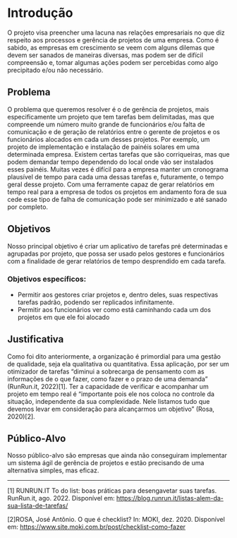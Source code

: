 # Introdução

O projeto visa preencher uma lacuna nas relações empresariais no que diz respeito aos processos e gerência de projetos de uma empresa. Como é sabido, as empresas em crescimento se veem com alguns dilemas que devem ser sanados de maneiras diversas, mas podem ser de difícil compreensão e, tomar algumas ações podem ser percebidas como algo precipitado e/ou não necessário.

## Problema
O problema que queremos resolver é o de gerência de projetos, mais especificamente um projeto que tem tarefas bem delimitadas, mas que compreende um número muito grande de funcionários e/ou falta de comunicação e de geração de relatórios entre o gerente de projetos e os funcionários alocados em cada um desses projetos. 
Por exemplo, um projeto de implementação e instalação de painéis solares em uma determinada empresa. Existem certas tarefas que são corriqueiras, mas que podem demandar tempo dependendo do local onde vão ser instalados esses painéis. Muitas vezes é difícil para a empresa manter um cronograma plausível de tempo para cada uma dessas tarefas e, futuramente, o tempo geral desse projeto. 
Com uma ferramente capaz de gerar relatórios em tempo real para a empresa de todos os projetos em andamento fora de sua cede esse tipo de falha de comunicação pode ser minimizado e até sanado por completo. 

## Objetivos
Nosso principal objetivo é criar um aplicativo de tarefas pré determinadas e agrupadas por projeto, que possa ser usado pelos gestores e funcionários com a finalidade de gerar relatórios de tempo desprendido em cada tarefa.

### Objetivos específicos:
- Permitir aos gestores criar projetos e, dentro deles, suas respectivas tarefas padrão, podendo ser replicados infinitamente. 
- Permitir aos funcionários ver como está caminhando cada um dos projetos em que ele foi alocado


## Justificativa

Como foi dito anteriormente, a organização é primordial para uma gestão de qualidade, seja ela qualitativa ou quantitativa. Essa aplicação, por ser um otimizador de tarefas “diminui a sobrecarga de pensamento com as informações de o que fazer, como fazer e o prazo de uma demanda” (RunRun.it, 2022)[1]. 
Ter a capacidade de verificar e acompanhar um projeto em tempo real é “importante pois ele nos coloca no controle da situação, independente da sua complexidade. Nele listamos tudo que devemos levar em consideração para alcançarmos um objetivo” (Rosa, 2020)[2].

## Público-Alvo

Nosso público-alvo são empresas que ainda não conseguiram implementar um sistema ágil de gerência de projetos e estão precisando de uma alternativa simples, mas eficaz.
***

[1] RUNRUN.IT To do list: boas práticas para desengavetar suas tarefas. RunRun.it, ago. 2022. Disponível em: https://blog.runrun.it/listas-alem-da-sua-lista-de-tarefas/

[2]ROSA, José Antônio. O que é checklist? In: MOKI,   dez. 2020. Disponível em: https://www.site.moki.com.br/post/checklist-como-fazer
